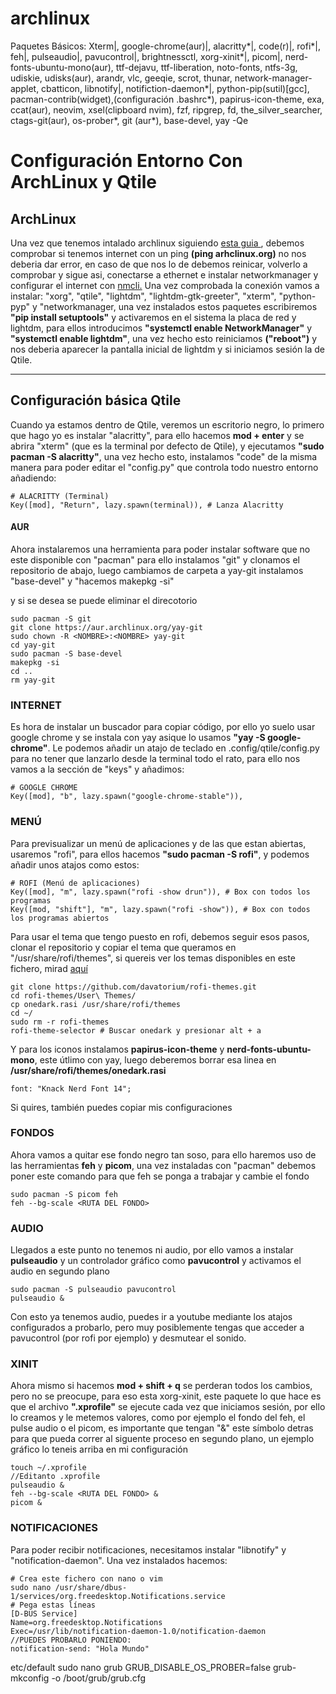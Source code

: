 # archlinux
Paquetes Básicos: Xterm|, google-chrome(aur)|, alacritty*|, code(r)|, rofi*|, feh|, pulseaudio|, pavucontrol|, brightnessctl, xorg-xinit*|, picom|, nerd-fonts-ubuntu-mono(aur), ttf-dejavu, ttf-liberation, noto-fonts, ntfs-3g, udiskie, udisks(aur), arandr, vlc, geeqie, scrot, thunar, network-manager-applet, cbatticon, libnotify|, notifiction-daemon*|, python-pip(sutil)[gcc], pacman-contrib(widget),(configuración .bashrc*), papirus-icon-theme, exa, ccat(aur), neovim, xsel(clipboard nvim), fzf, ripgrep, fd, the_silver_searcher, ctags-git(aur), os-prober*, git (aur*), base-devel, 
yay -Qe




<h1>Configuración Entorno Con ArchLinux y Qtile</h1>
<h2>ArchLinux</h2>
<p>Una vez que tenemos intalado archlinux siguiendo <a href="https://wiki.archlinux.org/title/Installation_guide_(Espa%C3%B1ol)">esta guia </a>, debemos comprobar si tenemos internet con un ping <b>(ping arhclinux.org)</b> no nos deberia dar error, en caso de que nos lo de debemos reinicar, volverlo a comprobar y sigue asi, conectarse a ethernet e instalar networkmanager y configurar el internet con <a href="https://man.archlinux.org/man/nmcli.1">nmcli.</a> Una vez comprobada la conexión vamos a instalar: "xorg", "qtile", "lightdm", "lightdm-gtk-greeter", "xterm", "python-pyp" y "networkmanager, una vez instalados estos paquetes escribiremos <b>"pip install setuptools"</b> y activaremos en el sistema la placa de red y lightdm, para ellos introducimos <b>"systemctl enable NetworkManager"</b> y <b>"systemctl enable lightdm"</b>, una vez hecho esto reiniciamos <b>("reboot")</b> y nos deberia aparecer la pantalla inicial de lightdm y si iniciamos sesión la de Qtile.</p>
<hr>

<h2>Configuración básica Qtile</h2>
<p>Cuando ya estamos dentro de Qtile, veremos un escritorio negro, lo primero que hago yo es instalar "alacritty", para ello hacemos <b>mod + enter</b> y se abrira "xterm" (que es la terminal por defecto de Qtile), y ejecutamos <b>"sudo pacman -S alacritty"</b>, una vez hecho esto, instalamos "code" de la misma manera para poder editar el "config.py" que controla todo nuestro entorno añadiendo: </p>

    # ALACRITTY (Terminal)
    Key([mod], "Return", lazy.spawn(terminal)), # Lanza Alacritty


<h4>AUR</h4>
<p> Ahora instalaremos una herramienta para poder instalar software que no este disponible con "pacman" para ello instalamos "git" y clonamos el repositorio de abajo, luego cambiamos de carpeta a yay-git instalamos "base-devel" y "hacemos makepkg -si"</p> y si se desea se puede eliminar el direcotorio
  
    sudo pacman -S git
    git clone https://aur.archlinux.org/yay-git
    sudo chown -R <NOMBRE>:<NOMBRE> yay-git
    cd yay-git
    sudo pacman -S base-devel
    makepkg -si
    cd ..
    rm yay-git
  
  

<h3>INTERNET</h3>
<p> Es hora de instalar un buscador para copiar código, por ello yo suelo usar google chrome y se instala con yay asique lo usamos <b>"yay -S google-chrome"</b>. 
Le podemos añadir un atajo de teclado en .config/qtile/config.py para no tener que lanzarlo desde la terminal todo el rato, para ello nos vamos a la sección de "keys" y añadimos: </p>

    # GOOGLE CHROME 
    Key([mod], "b", lazy.spawn("google-chrome-stable")),

<h3>MENÚ</h3>
<p>Para previsualizar un menú de aplicaciones y de las que estan abiertas, usaremos "rofi", para ellos hacemos <b>"sudo pacman -S rofi"</b>, y podemos añadir unos atajos como estos: </p>

    # ROFI (Menú de aplicaciones)
    Key([mod], "m", lazy.spawn("rofi -show drun")), # Box con todos los programas
    Key([mod, "shift"], "m", lazy.spawn("rofi -show")), # Box con todos los programas abiertos

<p> Para usar el tema que tengo puesto en rofi, debemos seguir esos pasos, clonar el repositorio y copiar el tema que queramos en "/usr/share/rofi/themes", si quereis ver los temas disponibles en este fichero, mirad <a href="https://github.com/davatorium/rofi-themes">aquí</a></p>
    
    git clone https://github.com/davatorium/rofi-themes.git
    cd rofi-themes/User\ Themes/
    cp onedark.rasi /usr/share/rofi/themes
    cd ~/
    sudo rm -r rofi-themes
    rofi-theme-selector # Buscar onedark y presionar alt + a

<p> Y para los iconos instalamos <b>papirus-icon-theme</b> y <b>nerd-fonts-ubuntu-mono</b>, este útlimo con yay, luego deberemos borrar esa linea en <b>/usr/share/rofi/themes/onedark.rasi</b></p>
    
    font: "Knack Nerd Font 14";

<p> Si quires, también puedes copiar mis configuraciones</p>
    
<h3>FONDOS</h3>
<p> Ahora vamos a quitar ese fondo negro tan soso, para ello haremos uso de las herramientas <b>feh</b> y <b>picom</b>, una vez instaladas con "pacman" debemos poner este comando para que feh se ponga a trabajar y cambie el fondo </p>

    sudo pacman -S picom feh
    feh --bg-scale <RUTA DEL FONDO>

<h3>AUDIO</h3>
<p>Llegados a este punto no tenemos ni audio, por ello vamos a instalar <b>pulseaudio</b> y un controlador gráfico como <b>pavucontrol</b> y activamos el audio en segundo plano </p>
    
    sudo pacman -S pulseaudio pavucontrol
    pulseaudio &
    
<p>Con esto ya tenemos audio, puedes ir a youtube mediante los atajos configurados a probarlo, pero muy posiblemente tengas que acceder a pavucontrol (por rofi por ejemplo) y desmutear el sonido.

<h3>XINIT</h3>
<p>Ahora mismo si hacemos <b>mod + shift + q</b> se perderan todos los cambios, pero no se preocupe, para eso esta xorg-xinit, este paquete lo que hace es que el archivo <b>".xprofile"</b> se ejecute cada vez que iniciamos sesión, por ello lo creamos y le metemos valores, como por ejemplo el fondo del feh, el pulse audio o el picom, es importante que tengan "&" este símbolo detras para que pueda correr al siguente proceso en segundo plano, un ejemplo gráfico lo teneis arriba en mi configuración</p>
    
    touch ~/.xprofile
    //Editanto .xprofile
    pulseaudio &
    feh --bg-scale <RUTA DEL FONDO> &
    picom & 
    
<h3>NOTIFICACIONES</h3>
<p> Para poder recibir notificaciones, necesitamos instalar "libnotify" y "notification-daemon". Una vez instalados hacemos: </p>
    
    # Crea este fichero con nano o vim
    sudo nano /usr/share/dbus-1/services/org.freedesktop.Notifications.service
    # Pega estas líneas
    [D-BUS Service]
    Name=org.freedesktop.Notifications
    Exec=/usr/lib/notification-daemon-1.0/notification-daemon
    //PUEDES PROBARLO PONIENDO:
    notification-send: "Hola Mundo"

    




etc/default
sudo nano grub
GRUB_DISABLE_OS_PROBER=false
grub-mkconfig -o /boot/grub/grub.cfg
